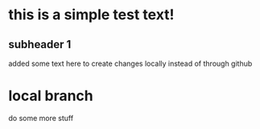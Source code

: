 # this is a simple test text!

## subheader 1
added some text here to create changes locally instead of through github

# local branch
do some more stuff